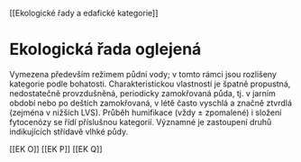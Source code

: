 [[Ekologické řady a edafické kategorie]]

# Ekologická řada oglejená

Vymezena především režimem půdní vody; v tomto rámci jsou rozlišeny kategorie podle bohatosti. Charakteristickou vlastností je špatně propustná, nedostatečně provzdušněná, periodicky zamokřovaná půda, tj. v jarním období nebo po deštích zamokřovaná, v létě často vyschlá a značně ztvrdlá (zejména v nižších LVS). Průběh humifikace (vždy ± zpomalené) i složení fytocenózy se řídí příslušnou kategorií. Významné je zastoupení druhů indikujících střídavě vlhké půdy.

[[EK O]]
[[EK P]]
[[EK Q]]
